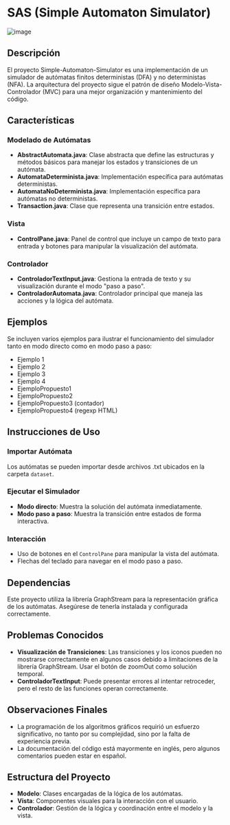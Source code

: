 # SAS (Simple Automaton Simulator)

![image](https://github.com/opDataa/Simple-Automaton-Simulator/assets/62800196/a0264a11-f37d-4a1b-9dc1-4fdf7a2d2b29)

## Descripción
El proyecto Simple-Automaton-Simulator es una implementación de un simulador de autómatas finitos deterministas (DFA) y no deterministas (NFA). La arquitectura del proyecto sigue el patrón de diseño Modelo-Vista-Controlador (MVC) para una mejor organización y mantenimiento del código.

## Características

### Modelado de Autómatas
- **AbstractAutomata.java**: Clase abstracta que define las estructuras y métodos básicos para manejar los estados y transiciones de un autómata.
- **AutomataDeterminista.java**: Implementación específica para autómatas deterministas.
- **AutomataNoDeterminista.java**: Implementación específica para autómatas no deterministas.
- **Transaction.java**: Clase que representa una transición entre estados.

### Vista
- **ControlPane.java**: Panel de control que incluye un campo de texto para entrada y botones para manipular la visualización del autómata.

### Controlador
- **ControladorTextInput.java**: Gestiona la entrada de texto y su visualización durante el modo "paso a paso".
- **ControladorAutomata.java**: Controlador principal que maneja las acciones y la lógica del autómata.

## Ejemplos
Se incluyen varios ejemplos para ilustrar el funcionamiento del simulador tanto en modo directo como en modo paso a paso:
- Ejemplo 1
- Ejemplo 2
- Ejemplo 3
- Ejemplo 4
- EjemploPropuesto1 
- EjemploPropuesto2
- EjemploPropuesto3 (contador)
- EjemploPropuesto4 (regexp HTML)

## Instrucciones de Uso

### Importar Autómata
Los autómatas se pueden importar desde archivos .txt ubicados en la carpeta `dataset`.

### Ejecutar el Simulador
- **Modo directo**: Muestra la solución del autómata inmediatamente.
- **Modo paso a paso**: Muestra la transición entre estados de forma interactiva.

### Interacción
- Uso de botones en el `ControlPane` para manipular la vista del autómata.
- Flechas del teclado para navegar en el modo paso a paso.

## Dependencias
Este proyecto utiliza la librería GraphStream para la representación gráfica de los autómatas. Asegúrese de tenerla instalada y configurada correctamente.

## Problemas Conocidos
- **Visualización de Transiciones**: Las transiciones y los iconos pueden no mostrarse correctamente en algunos casos debido a limitaciones de la librería GraphStream. Usar el botón de zoomOut como solución temporal.
- **ControladorTextInput**: Puede presentar errores al intentar retroceder, pero el resto de las funciones operan correctamente.

## Observaciones Finales
- La programación de los algoritmos gráficos requirió un esfuerzo significativo, no tanto por su complejidad, sino por la falta de experiencia previa.
- La documentación del código está mayormente en inglés, pero algunos comentarios pueden estar en español.

## Estructura del Proyecto
- **Modelo**: Clases encargadas de la lógica de los autómatas.
- **Vista**: Componentes visuales para la interacción con el usuario.
- **Controlador**: Gestión de la lógica y coordinación entre el modelo y la vista.

